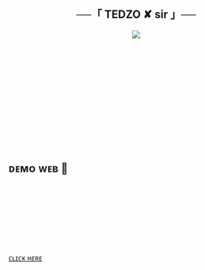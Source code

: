<h2 align="center">
    ──「 TEDZO ✘ sir 」── 
</h2><p align="center">

  
<p align="center">
  <img src="https://Tedzo555.github.io/herokud/xxx.jpg"
" >
</p>

<a href="https://tedzo555.github.io/mgfdddddysysys/" class="profile-card-social__item link" target="_blank">
          <span class="icon-font">
              <svg class="icon"><use xlink:href="#icon-link"></use></svg>
          </span>
        </a>


<br><br>

## ᴅᴇᴍᴏ ᴡᴇʙ  💝

[ᴄʟɪᴄᴋ ʜᴇʀᴇ](https://tedzo555.Tedzo555.io/herokud/) 
<a href="https://tedzo555.github.io/mgfdddddysysys/" class="profile-card-social__item link" target="_blank">
          <span class="icon-font">
              <svg class="icon"><use xlink:href="#icon-link"></use></svg>
          </span>
        </a>
